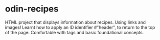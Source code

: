 # odin-recipes
HTML project that displays information about recipes. Using links and images! Learnt how to apply an ID identifier #"header", to return to the top of the page. Comfortable with <a> tags and basic foundational concepts. 
